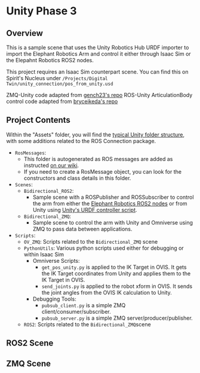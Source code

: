 # Unity Phase 3

## Overview 
This is a sample scene that uses the Unity Robotics Hub URDF importer to import the Elephant Robotics Arm and control it either through Isaac Sim or the Elepahnt Robotics ROS2 nodes. 

This project requires an Isaac Sim counterpart scene. You can find this on Spirit's Nucleus under `/Projects/Digital Twin/unity_connection/pos_from_unity.usd`

ZMQ-Unity code adapted from [gench23's repo](https://github.com/gench23/unity-zeromq-client)
ROS-Unity ArticulationBody control code adapted from [bryceikeda's repo](https://github.com/bryceikeda/SpotTutorial)

## Project Contents

Within the "Assets" folder, you will find the [typical Unity folder structure](https://github.com/uic-evl/digital-twin/tree/main/Unity#file-structure), with some additions related to the ROS Connection package. 

* `RosMessages`:
  * This folder is autogenerated as ROS messages are added as instructed [on our wiki](https://github.com/uic-evl/digital-twin/wiki/Connecting-Unity-to-ROS2-on-Ubuntu-and-Windows-10). 
  * If you need to create a RosMessage object, you can look for the constructors and class details in this folder. 
* `Scenes`:
  * `Bidirectional_ROS2`: 
    * Sample scene with a ROSPublisher and ROSSubscriber to control the arm from either the [Elephant Robotics ROS2 nodes](https://github.com/elephantrobotics/mycobot_ros2) or from Unity using [Unity's URDF controller script](https://github.com/Unity-Technologies/Unity-Robotics-Hub/blob/main/tutorials/urdf_importer/urdf_tutorial.md#using-the-controller). 
  * `Bidirectional_ZMQ`:
    * Sample scene to control the arm with Unity and Omniverse using ZMQ to pass data between applications. 
* `Scripts`:
  * `OV_ZMQ`: Scripts related to the `Bidirectional_ZMQ` scene
  * `PythonUtils`: Various python scripts used either for debugging or within Isaac Sim
    * Omniverse Scripts:
        * `get_pos_unity.py` is applied to the IK Target in OVIS. It gets the IK Target coordinates from Unity and applies them to the IK Target in OVIS. 
        * `send_joints.py` is applied to the robot xform in OVIS. It sends the joint angles from the OVIS IK calculation to Unity. 
    * Debugging Tools:
        * `pubsub_client.py` is a simple ZMQ client/consumer/subscriber.
        * `pubsub_server.py` is a simple ZMQ server/producer/publisher.
  * `ROS2`: Scripts related to the `Bidirectional_ZMQ`scene

## ROS2 Scene



## ZMQ Scene